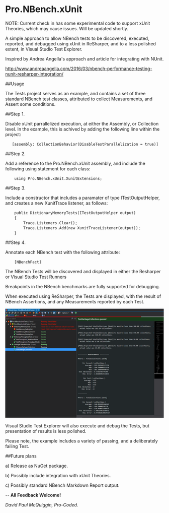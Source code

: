 # Pro.NBench.xUnit

NOTE: Current check in has some experimental code to support xUnit Theories, which may cause issues. Will be updated shortly.

A simple approach to allow NBench tests to be discovered, executed, reported, and debugged using xUnit in ReSharper, and to a less polished extent, in Visual Studio Test Explorer.

Inspired by Andrea Angella's approach and article for integrating with NUnit.

http://www.andreaangella.com/2016/03/nbench-performance-testing-nunit-resharper-integration/

##Usage

The Tests project serves as an example, and contains a set of three standard NBench test classes, attributed to collect Measurements, and Assert some conditions.

##Step 1.

Disable xUnit parrallelized execution, at either the Assembly, or Collection level. In the example, this is achived by adding the following line within the project:

       [assembly: CollectionBehavior(DisableTestParallelization = true)]

##Step 2.

Add a reference to the Pro.NBench.xUnit assembly, and include the following using statement for each class:

        using Pro.NBench.xUnit.XunitExtensions;

##Step 3. 

Include a constructor that includes a paramater of type ITestOutputHelper, and creates a new XunitTrace listener, as follows:

        public DictionaryMemoryTests(ITestOutputHelper output)
        {
            Trace.Listeners.Clear();
            Trace.Listeners.Add(new XunitTraceListener(output));
        }

##Step 4.

Annotate each NBench test with the following attribute:

        [NBenchFact]



The NBench Tests will be discovered and displayed in either the Resharper or Visual Studio Test Runners

Breakpoints in the NBench benchmarks are fully supported for debugging.

When executed using ReSharper, the Tests are displayed, with the result of NBench Assertions, and any Measurements reported by each Test.

![ResharperResults](ResharperResults.PNG)

Visual Studio Test Explorer will also execute and debug the Tests, but presentation of results is less polished.

Please note, the example includes a variety of passing, and a deliberately failing Test.

##Future plans

a) Release as NuGet package.

b) Possibly include integration with xUnit Theories.

c) Possibly standard NBench Markdown Report output.


--
**All Feedback Welcome!**

*David Paul McQuiggin, Pro-Coded.*
